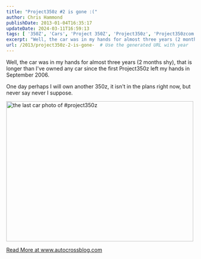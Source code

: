 ```yaml
---
title: "Project350z #2 is gone :("
author: Chris Hammond
publishDate: 2013-01-04T16:35:17
updateDate: 2024-03-11T16:59:13
tags: [ '350Z', 'Cars', 'Project 350Z', 'Project350z', 'Project350zcom' ]
excerpt: "Well, the car was in my hands for almost three years (2 months shy), that is longer than I&#39;ve owned any car since the first Project350z left my hands in September 2006.  One day perhaps I will own another 350z, it isn&#39;t in the plans right now, but never say never I suppose.   "
url: /2013/project350z-2-is-gone-  # Use the generated URL with year
---
```

<p>Well, the car was in my hands for almost three years (2 months shy), that is longer than I&#39;ve owned any car since the first Project350z left my hands in September 2006.</p>  <p>One day perhaps I will own another 350z, it isn&#39;t in the plans right now, but never say never I suppose.</p>  <p><a href="https://www.flickr.com/photos/chammond/8212015143/" style="font: inherit;" title="the last car photo of #project350z by chrishammond, on Flickr"><img alt="the last car photo of #project350z" height="375" src="https://farm9.staticflickr.com/8349/8212015143_91b72d00ac.jpg" style="font: inherit;" width="500" /></a></p>  <a href="https://www.autocrossblog.com/project350z-2-is-gone">Read More at www.autocrossblog.com</a>
